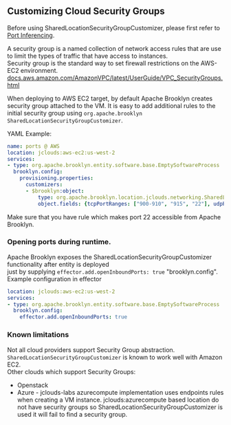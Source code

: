 ## Customizing Cloud Security Groups

Before using SharedLocationSecurityGroupCustomizer, please first refer to [Port Inferencing]({{book.path.docs}}/blueprints/custom-entities.md#port-inferencing).

A security group is a named collection of network access rules that are use to limit the types of traffic that have access to instances.<br>
Security group is the standard way to set firewall restrictions on the AWS-EC2 environment.
[docs.aws.amazon.com/AmazonVPC/latest/UserGuide/VPC_SecurityGroups.html](http://docs.aws.amazon.com/AmazonVPC/latest/UserGuide/VPC_SecurityGroups.html)

When deploying to AWS EC2 target, by default Apache Brooklyn creates security group attached to the VM.
It is easy to add additional rules to the initial security group using `org.apache.brooklyn SharedLocationSecurityGroupCustomizer`.

YAML Example:

```yaml
name: ports @ AWS
location: jclouds:aws-ec2:us-west-2
services:
- type: org.apache.brooklyn.entity.software.base.EmptySoftwareProcess
  brooklyn.config:
    provisioning.properties:
      customizers:
      - $brooklyn:object:
          type: org.apache.brooklyn.location.jclouds.networking.SharedLocationSecurityGroupCustomizer
          object.fields: {tcpPortRanges: ["900-910", "915", "22"], udpPortRanges: ["100","200-300"], cidr: "82.40.153.101/24"}
```

Make sure that you have rule which makes port 22 accessible from Apache Brooklyn.

### Opening ports during runtime.

Apache Brooklyn exposes the SharedLocationSecurityGroupCustomizer functionality after entity is deployed <br>
just by supplying `effector.add.openInboundPorts: true` "brooklyn.config".
Example configuration in effector

```yaml
location: jclouds:aws-ec2:us-west-2
services:
- type: org.apache.brooklyn.entity.software.base.EmptySoftwareProcess
  brooklyn.config:
    effector.add.openInboundPorts: true
```

### Known limitations

Not all cloud providers support Security Group abstraction.
`SharedLocationSecurityGroupCustomizer` is known to work well with Amazon EC2.<br>
Other clouds which support Security Groups:

- Openstack
- Azure - jclouds-labs azurecompute implementation uses endpoints rules when creating a VM instance.
  jclouds:azurecompute based location do not have security groups so SharedLocationSecurityGroupCustomizer is used it will fail to find a security group.

